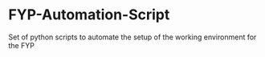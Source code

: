 # FYP-Automation-Script
Set of python scripts to automate the setup of the working environment for the FYP
